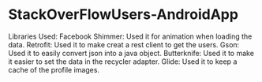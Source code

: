# StackOverFlowUsers-AndroidApp
Libraries Used:
Facebook Shimmer: Used it for animation when loading the data.
Retrofit: Used it to make creat a rest client to get the users.
Gson: Used it to easily convert json into a java object. 
Butterknife: Used it to make it easier to set the data in the recycler adapter.
Glide: Used it to keep a cache of the profile images. 

